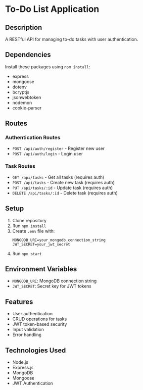 # To-Do List Application

## Description

A RESTful API for managing to-do tasks with user authentication.

## Dependencies

Install these packages using `npm install`:

- express
- mongoose
- dotenv
- bcryptjs
- jsonwebtoken
- nodemon
- cookie-parser

## Routes

### Authentication Routes

- `POST /api/auth/register` - Register new user
- `POST /api/auth/login` - Login user

### Task Routes

- `GET /api/tasks` - Get all tasks (requires auth)
- `POST /api/tasks` - Create new task (requires auth)
- `PUT /api/tasks/:id` - Update task (requires auth)
- `DELETE /api/tasks/:id` - Delete task (requires auth)

## Setup

1. Clone repository
2. Run `npm install`
3. Create `.env` file with:
   ```
   MONGODB_URI=your_mongodb_connection_string
   JWT_SECRET=your_jwt_secret
   ```
4. Run `npm start`

## Environment Variables

- `MONGODB_URI`: MongoDB connection string
- `JWT_SECRET`: Secret key for JWT tokens

## Features

- User authentication
- CRUD operations for tasks
- JWT token-based security
- Input validation
- Error handling

## Technologies Used

- Node.js
- Express.js
- MongoDB
- Mongoose
- JWT Authentication

